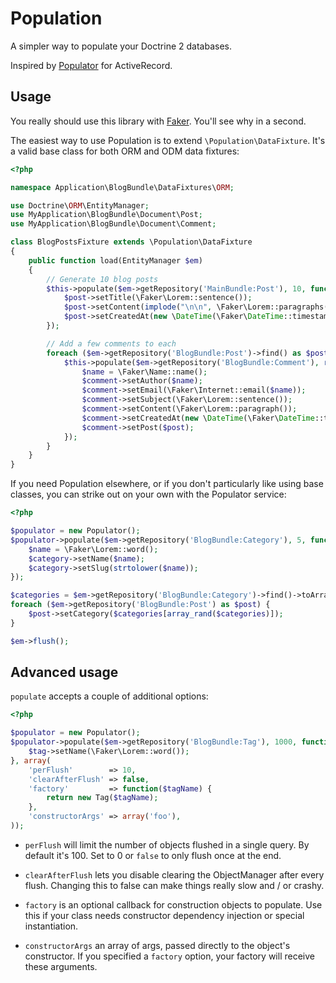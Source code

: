 Population
==========

A simpler way to populate your Doctrine 2 databases.

Inspired by [Populator](https://github.com/ryanb/populator) for ActiveRecord.


Usage
-----

You really should use this library with [Faker](https://github.com/bobthecow/Faker).
You'll see why in a second.

The easiest way to use Population is to extend `\Population\DataFixture`. It's a
valid base class for both ORM and ODM data fixtures:

```php
<?php

namespace Application\BlogBundle\DataFixtures\ORM;

use Doctrine\ORM\EntityManager;
use MyApplication\BlogBundle\Document\Post;
use MyApplication\BlogBundle\Document\Comment;

class BlogPostsFixture extends \Population\DataFixture
{
    public function load(EntityManager $em)
    {
        // Generate 10 blog posts
        $this->populate($em->getRepository('MainBundle:Post'), 10, function(Post $post) {
            $post->setTitle(\Faker\Lorem::sentence());
            $post->setContent(implode("\n\n", \Faker\Lorem::paragraphs(6)));
            $post->setCreatedAt(new \DateTime(\Faker\DateTime::timestamp()));
        });

        // Add a few comments to each
        foreach ($em->getRepository('BlogBundle:Post')->find() as $post) {
            $this->populate($em->getRepository('BlogBundle:Comment'), rand(5, 10), function(Comment $comment) {
                $name = \Faker\Name::name();
                $comment->setAuthor($name);
                $comment->setEmail(\Faker\Internet::email($name));
                $comment->setSubject(\Faker\Lorem::sentence());
                $comment->setContent(\Faker\Lorem::paragraph());
                $comment->setCreatedAt(new \DateTime(\Faker\DateTime::timestamp()));
                $comment->setPost($post);
            });
        }
    }
}
```


If you need Population elsewhere, or if you don't particularly like using base
classes, you can strike out on your own with the Populator service:

```php
<?php

$populator = new Populator();
$populator->populate($em->getRepository('BlogBundle:Category'), 5, function($category) {
    $name = \Faker\Lorem::word();
    $category->setName($name);
    $category->setSlug(strtolower($name));
});

$categories = $em->getRepository('BlogBundle:Category')->find()->toArray();
foreach ($em->getRepository('BlogBundle:Post') as $post) {
    $post->setCategory($categories[array_rand($categories)]);
}

$em->flush();
```


Advanced usage
--------------

`populate` accepts a couple of additional options:

```php
<?php

$populator = new Populator();
$populator->populate($em->getRepository('BlogBundle:Tag'), 1000, function($tag) {
    $tag->setName(\Faker\Lorem::word());
}, array(
    'perFlush'        => 10,
    'clearAfterFlush' => false,
    'factory'         => function($tagName) {
        return new Tag($tagName);
    },
    'constructorArgs' => array('foo'),
));
```

* `perFlush` will limit the number of objects flushed in a single query. By default
  it's 100. Set to 0 or `false` to only flush once at the end.

* `clearAfterFlush` lets you disable clearing the ObjectManager after every flush.
  Changing this to false can make things really slow and / or crashy.

* `factory` is an optional callback for construction objects to populate. Use this
  if your class needs constructor dependency injection or special instantiation.

* `constructorArgs` an array of args, passed directly to the object's constructor.
  If you specified a `factory` option, your factory will receive these arguments.
